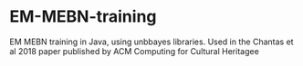 # EM-MEBN-training
EM MEBN training in Java, using unbbayes libraries. Used in the Chantas et al 2018 paper published by ACM Computing for Cultural Heritagee
